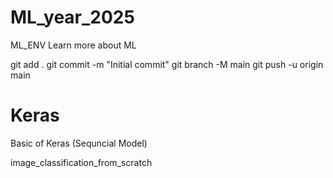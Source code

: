 # ML_year_2025
ML_ENV
Learn more about ML

git add .
git commit -m "Initial commit"
git branch -M main
git push -u origin main


# Keras 

Basic of Keras (Sequncial Model)

image_classification_from_scratch


